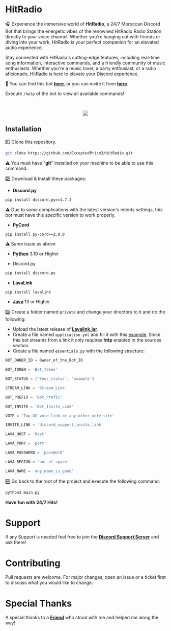 # HitRadio

🎧 Experience the immersive world of **HitRadio**, a 24/7 Moroccan Discord Bot that brings the energetic vibes of the renowned HitRadio Radio Station directly to your voice channel. Whether you're hanging out with friends or diving into your work, HitRadio is your perfect companion for an elevated audio experience.

Stay connected with HitRadio's cutting-edge features, including real-time song information, interactive commands, and a friendly community of music enthusiasts. Whether you're a music lover, a party enthusiast, or a radio aficionado, HitRadio is here to elevate your Discord experience.

🔗 You can find this bot **[here](https://top.gg/bot/1086030727650476153)**, or you can invite it from **[here](https://discord.com/api/oauth2/authorize?client_id=1086030727650476153&permissions=277062450240&scope=applications.commands%20bot)**.

Execute `/help` of the bot to view all available commands!

<br>

<p align="center">
  <img src="https://cdn.discordapp.com/attachments/927336267379798037/978711197094412348/unknown.png"/>
</p>

## Installation

1️⃣ Clone this repository.
```bash
git clone https://github.com/ExceptedPrism3/HitRadio.git
```
⚠️ You must have "**git**" installed on your machine to be able to use this command.



2️⃣ Download & Install these packages:

- **Discord.py**
```bash
pip install discord.py==1.7.3
```
⚠️ Due to some complications with the latest version's intents settings, this bot must have this specific version to work properly.

- **PyCord**
```bash
pip install py-cord==2.0.0
```
⚠️ Same issue as above

- **[Python](https://www.python.org/downloads/)** 3.10 or Higher

- Discord.py
```bash
pip install discord.py 
```

- **LavaLink**
```
pip install lavalink
```

- **[Java](https://www.oracle.com/java/technologies/javase/jdk13-archive-downloads.html)** 13 or Higher

3️⃣ Create a folder named `private` and change your directory to it and do the following:

- Upload the latest release of **[Lavalink.jar](https://github.com/freyacodes/Lavalink/releases)**.
- Create a file named `application.yml` and fill it with this [example](https://github.com/freyacodes/Lavalink/blob/master/LavalinkServer/application.yml.example). Since this bot streams from a link it only requires **http** enabled in the sources section.
- Create a file named `essentials.py` with the following structure:

```py
BOT_OWNER_ID = Owner_of_the_Bot_ID

BOT_TOKEN = 'Bot_Token'

BOT_STATUS = ['Your_status', 'example']

STREAM_LINK = 'Stream_Link'

BOT_PREFIX = 'Bot_Prefix'

BOT_INVITE = 'Bot_Invite_Link'

VOTE = 'Top_GG_vote_link_or_any_other_vote_site'

INVITE_LINK = 'discord_support_invite_link'

LAVA_HOST = 'host'

LAVA_PORT = 'port'

LAVA_PASSWORD = 'passWorD'

LAVA_REGION = 'out_of_space'

LAVA_NAME = 'any_name_is_good'
```

4️⃣ Go back to the root of the project and execute the following command:

```bash
python3 main.py
```

**Have fun with 24/7 Hits!**
<br>

# Support

If any Support is needed feel free to join the **[Discord Support Server](https://discord.com/invite/MfR5mcpVfX)** and ask there!
<br>

# Contributing
Pull requests are welcome. For major changes, open an issue or a ticket first to discuss what you would like to change.
<br>

# Special Thanks
A special thanks to a **[Friend](https://github.com/redmoogle)** who stood with me and helped me along the way!

